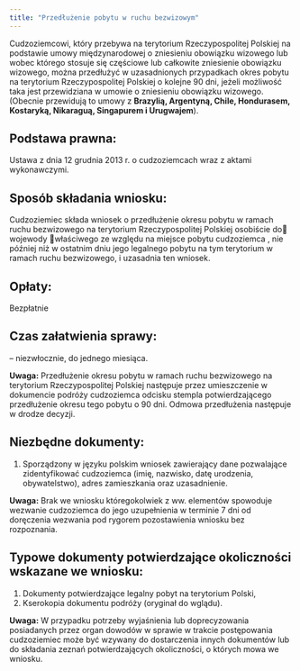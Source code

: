 ```yaml
---
title: "Przedłużenie pobytu w ruchu bezwizowym"
---
```


Cudzoziemcowi, który przebywa na terytorium Rzeczypospolitej Polskiej na podstawie umowy międzynarodowej o zniesieniu obowiązku wizowego lub wobec którego stosuje się częściowe lub całkowite zniesienie obowiązku wizowego, można przedłużyć w uzasadnionych przypadkach okres pobytu na terytorium Rzeczypospolitej Polskiej o kolejne 90 dni, jeżeli możliwość taka jest przewidziana w umowie o zniesieniu obowiązku wizowego. (Obecnie przewidują to umowy z **Brazylią, Argentyną, Chile, Hondurasem, Kostaryką, Nikaraguą, Singapurem i Urugwajem**).

## Podstawa prawna:

Ustawa z dnia 12 grudnia 2013 r. o cudzoziemcach wraz z aktami wykonawczymi.

## Sposób składania wniosku:

Cudzoziemiec składa wniosek o przedłużenie okresu pobytu w ramach ruchu bezwizowego na terytorium Rzeczypospolitej Polskiej osobiście do wojewody właściwego ze względu na miejsce pobytu cudzoziemca , nie później niż w ostatnim dniu jego legalnego pobytu na tym terytorium w ramach ruchu bezwizowego, i uzasadnia ten wniosek.

## Opłaty:

Bezpłatnie

## Czas załatwienia sprawy:

– niezwłocznie, do jednego miesiąca.

**Uwaga:** Przedłużenie okresu pobytu w ramach ruchu bezwizowego na terytorium Rzeczypospolitej Polskiej następuje przez umieszczenie w dokumencie podróży cudzoziemca odcisku stempla potwierdzającego przedłużenie okresu tego pobytu o 90 dni. Odmowa przedłużenia następuje w drodze decyzji.

## Niezbędne dokumenty:

1. Sporządzony w języku polskim wniosek zawierający dane pozwalające zidentyfikować cudzoziemca (imię, nazwisko, datę urodzenia, obywatelstwo), adres zamieszkania oraz uzasadnienie.

**Uwaga:** Brak we wniosku któregokolwiek z ww. elementów spowoduje wezwanie cudzoziemca do jego uzupełnienia w terminie 7 dni od doręczenia wezwania pod rygorem pozostawienia wniosku bez rozpoznania.

## Typowe dokumenty potwierdzające okoliczności wskazane we wniosku:

1. Dokumenty potwierdzające legalny pobyt na terytorium Polski,
2. Kserokopia dokumentu podróży (oryginał do wglądu).

**Uwaga:** W przypadku potrzeby wyjaśnienia lub doprecyzowania posiadanych przez organ dowodów w sprawie w trakcie postępowania cudzoziemiec może być wzywany do dostarczenia innych dokumentów lub do składania zeznań potwierdzających okoliczności, o których mowa we wniosku.
